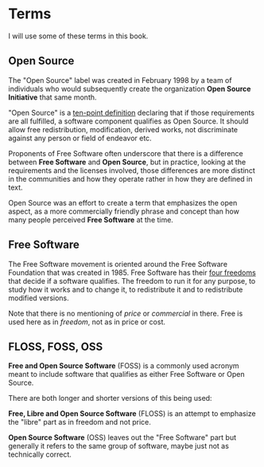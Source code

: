 # Terms

I will use some of these terms in this book.

## Open Source

The "Open Source" label was created in February 1998 by a team of individuals
who would subsequently create the organization **Open Source Initiative** that
same month.

"Open Source" is a [ten-point definition](https://opensource.org/osd)
declaring that if those requirements are all fulfilled, a software component
qualifies as Open Source. It should allow free redistribution, modification,
derived works, not discriminate against any person or field of endeavor etc.

Proponents of Free Software often underscore that there is a difference
between **Free Software** and **Open Source**, but in practice, looking at the
requirements and the licenses involved, those differences are more distinct in
the communities and how they operate rather in how they are defined in text.

Open Source was an effort to create a term that emphasizes the open aspect, as
a more commercially friendly phrase and concept than how many people perceived
**Free Software** at the time.

## Free Software 

The Free Software movement is oriented around the Free Software Foundation
that was created in 1985. Free Software has their [four
freedoms](https://www.gnu.org/philosophy/free-sw.html#four-freedoms) that
decide if a software qualifies. The freedom to run it for any purpose, to
study how it works and to change it, to redistribute it and to redistribute
modified versions.

Note that there is no mentioning of *price* or *commercial* in there. Free is
used here as in *freedom*, not as in price or cost.

## FLOSS, FOSS, OSS

**Free and Open Source Software** (FOSS) is a commonly used acronym meant to
include software that qualifies as either Free Software or Open Source.

There are both longer and shorter versions of this being used:

**Free, Libre and Open Source Software** (FLOSS) is an attempt to emphasize
the "libre" part as in freedom and not price.

**Open Source Software** (OSS) leaves out the "Free Software" part but
generally it refers to the same group of software, maybe just not as
technically correct.
